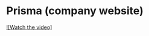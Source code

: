 # Prisma (company website)

[![Watch the video]](https://github.com/poojan28/Prisma/blob/master/127.0.0.1_5500_prisma_design_index.html%20-%20Google%20Chrome%202019-11-02%2020-16-54%20(1)%20(1).mp4)
